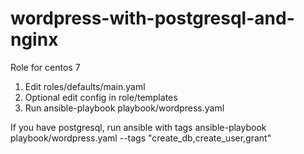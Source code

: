 # wordpress-with-postgresql-and-nginx

Role for centos 7

1. Edit roles/defaults/main.yaml
2. Optional edit config in role/templates
3. Run ansible-playbook playbook/wordpress.yaml

If you have postgresql, run ansible with tags
ansible-playbook playbook/wordpress.yaml --tags "create_db,create_user,grant"
